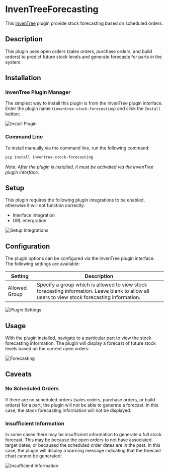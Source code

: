# InvenTreeForecasting

This [InvenTree](https://inventree.org) plugin provide stock forecasting based on scheduled orders.

## Description

This plugin uses open orders (sales orders, purchase orders, and build orders) to predict future stock levels and generate forecasts for parts in the system.

## Installation

### InvenTree Plugin Manager

The simplest way to install this plugin is from the InvenTree plugin interface. Enter the plugin name (`inventree-stock-forecasting`) and click the `Install` button:

![Install Plugin](docs/install.png)

### Command Line 

To install manually via the command line, run the following command:

```bash
pip install inventree-stock-forecasting
```

*Note: After the plugin is installed, it must be activated via the InvenTree plugin interface.*

## Setup

This plugin requires the following plugin integrations to be enabled, otherwise it will not function correctly:

- Interface integration
- URL intergration

![Setup Integrations](docs/integrations.png)

## Configuration

The plugin options can be configured via the InvenTree plugin interface. The following settings are available:

| Setting | Description |
| ------- | ----------- |
| Allowed Group | Specify a group which is allowed to view stock forecasting information. Leave blank to allow all users to view stock forecasting information. |

![Plugin Settings](docs/settings.png)

## Usage

With the plugin installed, navigate to a particular part to view the stock forecasting information. The plugin will display a forecast of future stock levels based on the current open orders:

![Forecasting](docs/forecasting.png)

## Caveats

### No Scheduled Orders

If there are no scheduled orders (sales orders, purchase orders, or build orders) for a part, the plugin will not be able to generate a forecast. In this case, the stock forecasting information will not be displayed.

### Insufficient Information

In some cases there may be insufficient information to generate a full stock forecast. This may be because the open orders to not have associated target dates, or becaused the scheduled order dates are in the past. In this case, the plugin will display a warning message indicating that the forecast chart cannot be generated:

![Insufficient Information](docs/insufficient.png)
